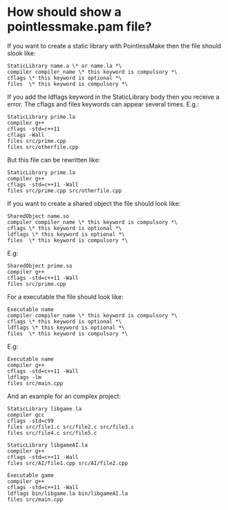 How should show a pointlessmake.pam file?
=========
If you want to create a static library with PointlessMake then the file should slook like:
```
StaticLibrary name.a \* or name.la *\
compiler compiler_name \* this keyword is compulsory *\
cflags \* this keyword is optional *\
files  \* this keyword is compulsory *\
```

If you add the ldflags keyword in the StaticLibrary body then you receive a error. The cflags and files keywords can appear several times.
E.g.:
```
StaticLibrary prime.la
compiler g++
cflags -std=c++11
cflags -Wall
files src/prime.cpp
files src/otherfile.cpp
```
But this file can be rewritten like:
```
StaticLibrary prime.la
compiler g++
cflags -std=c++11 -Wall
files src/prime.cpp src/otherfile.cpp
```

If you want to create a shared object the file should look like:
```
SharedObject name.so
compiler compiler_name \* this keyword is compulsory *\
cflags \* this keyword is optional *\
ldflags \* this keyword is optional *\
files  \* this keyword is compulsory *\
```
E.g:
```
SharedObject prime.so
compiler g++
cflags -std=c++11 -Wall
files src/prime.cpp
```

For a executable the file should look like:
```
Executable name
compiler compiler_name \* this keyword is compulsory *\
cflags \* this keyword is optional *\
ldflags \* this keyword is optional *\
files  \* this keyword is compulsory *\
```
E.g:
```
Executable name
compiler g++
cflags -std=c++11 -Wall
ldflags -lm
files src/main.cpp
```

And an example for an complex project:
```
StaticLibrary libgame.la
compiler gcc
cflags -std=c99
files src/file1.c src/file2.c src/file3.c
files src/file4.c src/file5.c

StaticLibrary libgameAI.la
compiler g++
cflags -std=c++11 -Wall
files src/AI/file1.cpp src/AI/file2.cpp

Executable game
compiler g++
cflags -std=c++11 -Wall
ldflags bin/libgame.la bin/libgameAI.la
files src/main.cpp
```
